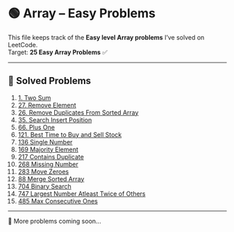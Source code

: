 # 🟢 Array – Easy Problems

This file keeps track of the **Easy level Array problems** I’ve solved on LeetCode.  
Target: **25 Easy Array Problems** ✅

---

## 📌 Solved Problems

1. [1. Two Sum](https://leetcode.com/problems/two-sum/)
2. [27. Remove Element](https://leetcode.com/problems/remove-element/)
3. [26. Remove Duplicates From Sorted Array](https://leetcode.com/problems/remove-duplicates-from-sorted-array/)
4. [35. Search Insert Position](https://leetcode.com/problems/search-insert-position)
5. [66. Plus One](https://leetcode.com/problems/plus-one)
6. [121. Best Time to Buy and Sell Stock](https://leetcode.com/problems/best-time-to-buy-and-sell-stock)
7. [136 Single Number](https://leetcode.com/problems/single-number)
8. [169 Majority Element](https://leetcode.com/problems/majority-element)
9. [217 Contains Duplicate](https://leetcode.com/problems/contains-duplicate)
10. [268 Missing Number](https://leetcode.com/problems/missing-number)
11. [283 Move Zeroes](https://leetcode.com/problems/move-zeroes)
12. [88 Merge Sorted Array](https://leetcode.com/problems/merge-sorted-array)
13. [704 Binary Search](https://leetcode.com/problems/binary-search)
14. [747 Largest Number Atleast Twice of Others](https://leetcode.com/problems/largest-number-at-least-twice-of-others)
15. [485 Max Consecutive Ones](https://leetcode.com/problems/max-consecutive-ones)

---

🚀 More problems coming soon...
